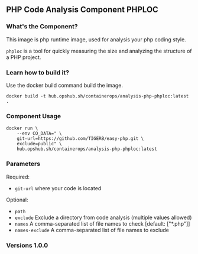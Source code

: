 ## PHP Code Analysis Component PHPLOC

### What's the Component?

This image is php runtime image, used for analysis your php coding style. 

`phploc` is a tool for quickly measuring the size and analyzing the structure of a PHP project.

### Learn how to build it?

Use the docker build command build the image.

```shell
docker build -t hub.opshub.sh/containerops/analysis-php-phploc:latest .
```

### Component Usage

```shell
docker run \
    --env CO_DATA=" \
    git-url=https://github.com/TIGERB/easy-php.git \
    exclude=public" \
    hub.opshub.sh/containerops/analysis-php-phploc:latest
```

### Parameters 

Required:

- `git-url` where your code is located

Optional:

- `path`
- `exclude` Exclude a directory from code analysis (multiple values allowed)
- `names`  A comma-separated list of file names to check [default: ["*.php"]]
- `names-exclude`  A comma-separated list of file names to exclude

### Versions 1.0.0